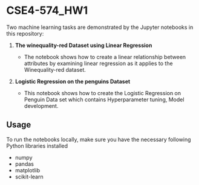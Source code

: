 # CSE4-574_HW1
Two machine learning tasks are demonstrated by the Jupyter notebooks in this repository:

1. **The winequality-red Dataset using Linear Regression**

   - The notebook shows how to create a linear relationship between attributes by examining linear regression as it applies to the Winequality-red dataset.



2. **Logistic Regression on the penguins Dataset**

   - This notebook shows how to create the Logistic Regression on Penguin Data set which contains Hyperparameter tuning, Model development.
  
## Usage

To run the notebooks locally, make sure you have the necessary following Python libraries installed
- numpy
- pandas
- matplotlib
- scikit-learn


